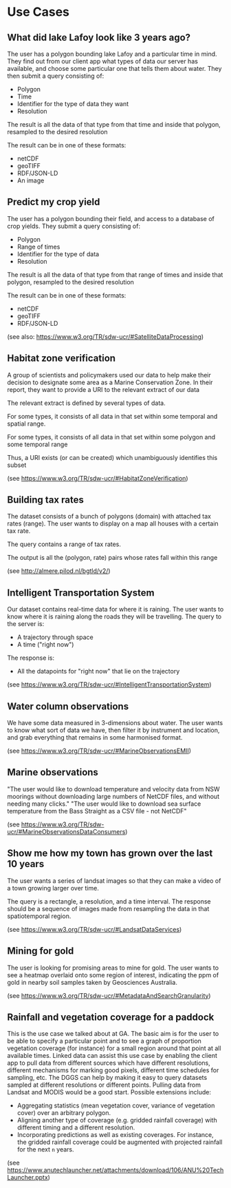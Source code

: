 # Use Cases

## What did lake Lafoy look like 3 years ago?
The user has a polygon bounding lake Lafoy and a particular time in mind.
They find out from our client app what types of data our server has available, and choose some particular one that tells them about water.
They then submit a query consisting of:
- Polygon
- Time
- Identifier for the type of data they want
- Resolution

The result is all the data of that type from that time and inside that polygon, resampled to the desired resolution

The result can be in one of these formats:
- netCDF
- geoTIFF
- RDF/JSON-LD
- An image

## Predict my crop yield
The user has a polygon bounding their field, and access to a database of crop yields.
They submit a query consisting of:
- Polygon
- Range of times
- Identifier for the type of data
- Resolution

The result is all the data of that type from that range of times and inside that polygon, resampled to the desired resolution

The result can be in one of these formats:
- netCDF
- geoTIFF
- RDF/JSON-LD

(see also: https://www.w3.org/TR/sdw-ucr/#SatelliteDataProcessing)

## Habitat zone verification
A group of scientists and policymakers used our data to help make their decision to designate some area as a Marine Conservation Zone. In their report, they want to provide a URI to the relevant extract of our data

The relevant extract is defined by several types of data.

For some types, it consists of all data in that set within some temporal and spatial range.

For some types, it consists of all data in that set within some polygon and some temporal range

Thus, a URI exists (or can be created) which unambiguously identifies this subset

(see https://www.w3.org/TR/sdw-ucr/#HabitatZoneVerification)

## Building tax rates
The dataset consists of a bunch of polygons (domain) with attached tax rates (range). The user wants to display on a map all houses with a certain tax rate.

The query contains a range of tax rates.

The output is all the (polygon, rate) pairs whose rates fall within this range

(see http://almere.pilod.nl/bgtld/v2/)

## Intelligent Transportation System
Our dataset contains real-time data for where it is raining.
The user wants to know where it is raining along the roads they will be travelling.
The query to the server is:
- A trajectory through space
- A time ("right now")

The response is:
- All the datapoints for "right now" that lie on the trajectory

(see https://www.w3.org/TR/sdw-ucr/#IntelligentTransportationSystem)


## Water column observations
We have some data measured in 3-dimensions about water. The user wants to know what sort of data we have, then filter it by instrument and location, and grab everything that remains in some harmonised format.

(see https://www.w3.org/TR/sdw-ucr/#MarineObservationsEMII)

## Marine observations

"The user would like to download temperature and velocity data from NSW moorings without downloading large numbers of NetCDF files, and without needing many clicks."
"The user would like to download sea surface temperature from the Bass Straight as a CSV file - not NetCDF"

(see https://www.w3.org/TR/sdw-ucr/#MarineObservationsDataConsumers)

## Show me how my town has grown over the last 10 years
The user wants a series of landsat images so that they can make a video of a town growing larger over time.

The query is a rectangle, a resolution, and a time interval. The response should be a sequence of images made from resampling the data in that spatiotemporal region.

(see https://www.w3.org/TR/sdw-ucr/#LandsatDataServices)

## Mining for gold
The user is looking for promising areas to mine for gold. The user wants to see a heatmap overlaid onto some region of interest, indicating the ppm of gold in nearby soil samples taken by Geosciences Australia.

(see https://www.w3.org/TR/sdw-ucr/#MetadataAndSearchGranularity)

## Rainfall and vegetation coverage for a paddock

This is the use case we talked about at GA. The basic aim is for the user to be able to specify a particular point and to see a graph of proportion vegetation coverage (for instance) for a small region around that point at all available times. Linked data can assist this use case by enabling the client app to pull data from different sources which have different resolutions, different mechanisms for marking good pixels, different time schedules for sampling, etc. The DGGS can help by making it easy to query datasets sampled at different resolutions or different points. Pulling data from Landsat and MODIS would be a good start. Possible extensions include:

* Aggregating statistics (mean vegetation cover, variance of vegetation cover) over an arbitrary polygon.
* Aligning another type of coverage (e.g. gridded rainfall coverage) with different timing and a different resolution.
* Incorporating predictions as well as existing coverages. For instance, the gridded rainfall coverage could be augmented with projected rainfall for the next `n` years.

(see https://www.anutechlauncher.net/attachments/download/106/ANU%20TechLauncher.pptx)
